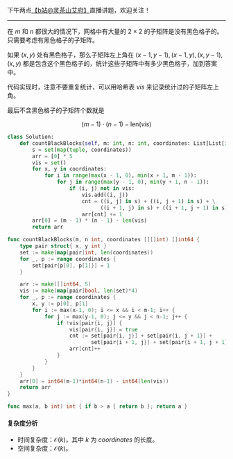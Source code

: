 下午两点[【b站@灵茶山艾府】](https://space.bilibili.com/206214)直播讲题，欢迎关注！

---

在 $m$ 和 $n$ 都很大的情况下，网格中有大量的 $2\times 2$ 的子矩阵是没有黑色格子的。只需要考虑有黑色格子的子矩阵。

如果 $(x,y)$ 处有黑色格子，那么子矩阵左上角在 $(x-1,y-1),(x-1,y),(x,y-1),(x,y)$ 都是包含这个黑色格子的，统计这些子矩阵中有多少黑色格子，加到答案中。

代码实现时，注意不要重复统计，可以用哈希表 $\textit{vis}$ 来记录统计过的子矩阵左上角。

最后不含黑色格子的子矩阵个数就是

$$
(m-1)\cdot (n-1) - \text{len}(\textit{vis})
$$

```py [sol-Python3]
class Solution:
    def countBlackBlocks(self, m: int, n: int, coordinates: List[List[int]]) -> List[int]:
        s = set(map(tuple, coordinates))
        arr = [0] * 5
        vis = set()
        for x, y in coordinates:
            for i in range(max(x - 1, 0), min(x + 1, m - 1)):
                for j in range(max(y - 1, 0), min(y + 1, n - 1)):
                    if (i, j) not in vis:
                        vis.add((i, j))
                        cnt = ((i, j) in s) + ((i, j + 1) in s) + \
                              ((i + 1, j) in s) + ((i + 1, j + 1) in s)
                        arr[cnt] += 1
        arr[0] = (m - 1) * (n - 1) - len(vis)
        return arr
```

```go [sol-Go]
func countBlackBlocks(m, n int, coordinates [][]int) []int64 {
	type pair struct{ x, y int }
	set := make(map[pair]int, len(coordinates))
	for _, p := range coordinates {
		set[pair{p[0], p[1]}] = 1
	}

	arr := make([]int64, 5)
	vis := make(map[pair]bool, len(set)*4)
	for _, p := range coordinates {
		x, y := p[0], p[1]
		for i := max(x-1, 0); i <= x && i < m-1; i++ {
			for j := max(y-1, 0); j <= y && j < n-1; j++ {
				if !vis[pair{i, j}] {
					vis[pair{i, j}] = true
					cnt := set[pair{i, j}] + set[pair{i, j + 1}] +
						   set[pair{i + 1, j}] + set[pair{i + 1, j + 1}]
					arr[cnt]++
				}
			}
		}
	}
	arr[0] = int64(m-1)*int64(n-1) - int64(len(vis))
	return arr
}

func max(a, b int) int { if b > a { return b }; return a }
```

#### 复杂度分析

- 时间复杂度：$\mathcal{O}(k)$，其中 $k$ 为 $\textit{coordinates}$ 的长度。
- 空间复杂度：$\mathcal{O}(k)$。

